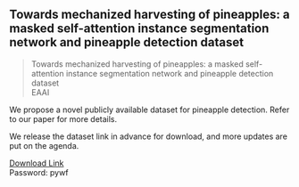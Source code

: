 ## Towards mechanized harvesting of pineapples: a masked self-attention instance segmentation network and pineapple detection dataset

>Towards mechanized harvesting of pineapples: a masked self-attention instance segmentation network and pineapple detection dataset   
>EAAI

We propose a novel publicly available dataset for pineapple detection. Refer to our paper for more details.

We release the dataset link in advance for download, and more updates are put on the agenda.


[Download Link](https://pan.baidu.com/share/init?surl=0A8VER_mA5pRKn52twXveg&pwd=pywf)   
Password: pywf
